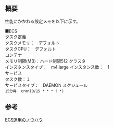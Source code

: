 
## 概要
性能にかかわる設定メモを以下に示す。

■ECS			
	タスク定義		
		タスクメモリ：　デフォルト	
		タスクCPU：　デフォルト	
		コンテナ	
			メモリ制限(MB)：ハード制限512
	クラスタ		
		インスタンスタイプ：　m4.large	
		インスタンス数：　1	
	サービス		
		タスク数：１	
		サ－ビスタイプ：　DAEMON	
	スケジュール		
		```15分毎  cron(0/15 * * * ? *)
		```

## 参考
[ECS運用のノウハウ](https://qiita.com/naomichi-y/items/d933867127f27524686a)
